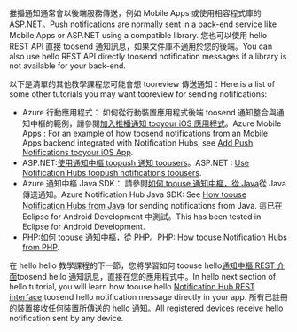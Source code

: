 

<span data-ttu-id="dc32d-101">推播通知通常會以後端服務傳送，例如 Mobile Apps 或使用相容程式庫的 ASP.NET。</span><span class="sxs-lookup"><span data-stu-id="dc32d-101">Push notifications are normally sent in a back-end service like Mobile Apps or ASP.NET using a compatible library.</span></span> <span data-ttu-id="dc32d-102">您也可以使用 hello REST API 直接 toosend 通知訊息，如果文件庫不適用於您的後端。</span><span class="sxs-lookup"><span data-stu-id="dc32d-102">You can also use hello REST API directly toosend notification messages if a library is not available for your back-end.</span></span> 

<span data-ttu-id="dc32d-103">以下是清單的其他教學課程您可能會想 tooreview 傳送通知：</span><span class="sxs-lookup"><span data-stu-id="dc32d-103">Here is a list of some other tutorials you may want tooreview for sending notifications:</span></span>

* <span data-ttu-id="dc32d-104">Azure 行動應用程式： 如何從行動裝置應用程式後端 toosend 通知整合與通知中樞的範例，請參閱[加入推播通知 tooyour iOS 應用程式](../articles/app-service-mobile/app-service-mobile-ios-get-started-push.md)。</span><span class="sxs-lookup"><span data-stu-id="dc32d-104">Azure Mobile Apps : For an example of how toosend notifications from an Mobile Apps backend integrated with Notification Hubs, see [Add Push Notifications tooyour iOS App](../articles/app-service-mobile/app-service-mobile-ios-get-started-push.md).</span></span>  
* <span data-ttu-id="dc32d-105">ASP.NET:[使用通知中樞 toopush 通知 toousers](../articles/notification-hubs/notification-hubs-aspnet-backend-ios-apple-apns-notification.md)。</span><span class="sxs-lookup"><span data-stu-id="dc32d-105">ASP.NET : [Use Notification Hubs toopush notifications toousers](../articles/notification-hubs/notification-hubs-aspnet-backend-ios-apple-apns-notification.md).</span></span>
* <span data-ttu-id="dc32d-106">Azure 通知中樞 Java SDK： 請參閱[如何 toouse 通知中樞，從 Java](../articles/notification-hubs/notification-hubs-java-push-notification-tutorial.md)從 Java 傳送通知。</span><span class="sxs-lookup"><span data-stu-id="dc32d-106">Azure Notification Hub Java SDK: See [How toouse Notification Hubs from Java](../articles/notification-hubs/notification-hubs-java-push-notification-tutorial.md) for sending notifications from Java.</span></span> <span data-ttu-id="dc32d-107">這已在 Eclipse for Android Development 中測試。</span><span class="sxs-lookup"><span data-stu-id="dc32d-107">This has been tested in Eclipse for Android Development.</span></span>
* <span data-ttu-id="dc32d-108">PHP:[如何 toouse 通知中樞，從 PHP](../articles/notification-hubs/notification-hubs-php-push-notification-tutorial.md)。</span><span class="sxs-lookup"><span data-stu-id="dc32d-108">PHP: [How toouse Notification Hubs from PHP](../articles/notification-hubs/notification-hubs-php-push-notification-tutorial.md).</span></span>

<span data-ttu-id="dc32d-109">在 hello hello 教學課程的下一節，您將學習如何 toouse hello[通知中樞 REST 介面](http://msdn.microsoft.com/library/windowsazure/dn223264.aspx)toosend hello 通知訊息，直接在您的應用程式中。</span><span class="sxs-lookup"><span data-stu-id="dc32d-109">In hello next section of hello tutorial, you will learn how toouse hello [Notification Hub REST interface](http://msdn.microsoft.com/library/windowsazure/dn223264.aspx) toosend hello notification message directly in your app.</span></span> <span data-ttu-id="dc32d-110">所有已註冊的裝置接收任何裝置所傳送的 hello 通知。</span><span class="sxs-lookup"><span data-stu-id="dc32d-110">All registered devices receive hello notification sent by any device.</span></span>  

